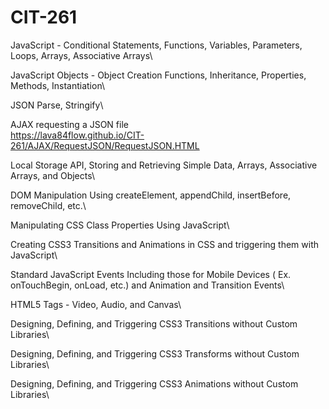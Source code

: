 # CIT-261

JavaScript - Conditional Statements, Functions, Variables, Parameters, Loops, Arrays, Associative Arrays\


JavaScript Objects - Object Creation Functions, Inheritance, Properties, Methods, Instantiation\


JSON Parse, Stringify\


AJAX requesting a JSON file\
https://lava84flow.github.io/CIT-261/AJAX/RequestJSON/RequestJSON.HTML

Local Storage API, Storing and Retrieving Simple Data, Arrays, Associative Arrays, and Objects\


DOM Manipulation Using createElement, appendChild, insertBefore, removeChild, etc.\


Manipulating CSS Class Properties Using JavaScript\


Creating CSS3 Transitions and Animations in CSS and triggering them with JavaScript\


Standard JavaScript Events Including those for Mobile Devices ( Ex. onTouchBegin, onLoad, etc.) and Animation and Transition Events\


HTML5 Tags - Video, Audio, and Canvas\


Designing, Defining, and Triggering CSS3 Transitions without Custom Libraries\


Designing, Defining, and Triggering CSS3 Transforms without Custom Libraries\


Designing, Defining, and Triggering CSS3 Animations without Custom Libraries\

